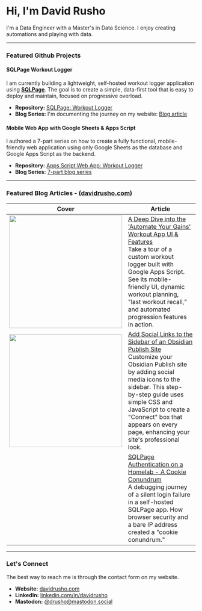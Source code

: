 # Hi, I'm David Rusho

I'm a Data Engineer with a Master's in Data Science.  I enjoy creating automations and playing with data.

---

### Featured Github Projects

#### SQLPage Workout Logger

I am currently building a lightweight, self-hosted workout logger application using [**SQLPage**](https://sql.ophir.dev/ "null"). The goal is to create a simple, data-first tool that is easy to deploy and maintain, focused on progressive overload.

- **Repository:** [SQLPage: Workout Logger](https://github.com/drusho/SQLPage-Workout-Logger)
- **Blog Series:** I'm documenting the journey on my website: [Blog article](https://davidrusho.com/b9769618-d27a-409d-b07e-e592f0e0955b)
    

#### Mobile Web App with Google Sheets & Apps Script

I authored a 7-part series on how to create a fully functional, mobile-friendly web application using only Google Sheets as the database and Google Apps Script as the backend.

- **Repository:** [Apps Script Web App: Workout Logger](https://github.com/drusho/workout-logger-google-apps-script)
- **Blog Series:** [7-part blog series](https://davidrusho.com/series-automate-your-gains)

---

### Featured Blog Articles - [(davidrusho.com)](davidrusho.com)

|  Cover      | Article          |
| -------| --------- |
| <img src="https://publish-01.obsidian.md/access/ad80fe550caa9978efed42737364fc6f/99%20-%20Meta/attachments/IMG-Series%20-%20Automate%20Your%20Gains-20250628140935549.png" width=300> | [A Deep Dive into the 'Automate Your Gains' Workout App UI & Features](https://davidrusho.com/0f6c5d5c-2449-4833-a0ec-7f1bd35037cd)</br>Take a tour of a custom workout logger built with Google Apps Script. See its mobile-friendly UI, dynamic workout planning, "last workout recall," and automated progression features in action.|
| <img src="https://publish-01.obsidian.md/access/ad80fe550caa9978efed42737364fc6f/99%20-%20Meta/attachments/IMG-Add%20Social%20Links%20to%20the%20Sidebar%20of%20an%20Obsidian%20Publish%20Site-20250624215017919.png" width=300> | [Add Social Links to the Sidebar of an Obsidian Publish Site](https://davidrusho.com/cbd482cc-533a-4a37-8b6e-7f08879ad671)</br>Customize your Obsidian Publish site by adding social media icons to the sidebar. This step-by-step guide uses simple CSS and JavaScript to create a "Connect" box that appears on every page, enhancing your site's professional look. |
|       | [SQLPage Authentication on a Homelab - A Cookie Conundrum](https://davidrusho.com/b9769618-d27a-409d-b07e-e592f0e0955b)</br>A debugging journey of a silent login failure in a self-hosted SQLPage app. How browser security and a bare IP address created a "cookie conundrum."                                                                                          |
    

---

### Let's Connect
The best way to reach me is through the contact form on my website.
- **Website:** [davidrusho.com](https://davidrusho.com/ "null")
- **LinkedIn:** [linkedin.com/in/davidrusho](https://www.linkedin.com/in/davidrusho "null")
- **Mastodon:** [@drusho@mastodon.social](https://mastodon.social/@drusho "null")
